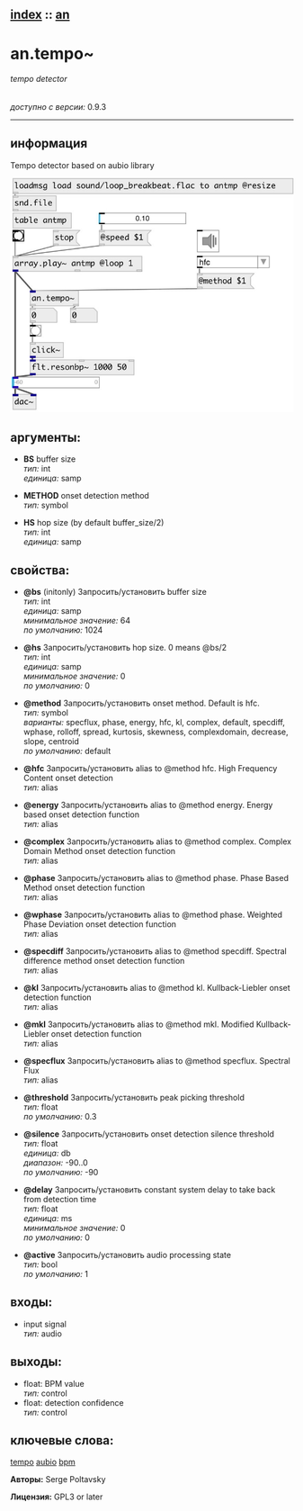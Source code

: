 [index](index.html) :: [an](category_an.html)
---

# an.tempo~

###### tempo detector

*доступно с версии:* 0.9.3

---


## информация
Tempo detector based on aubio library


[![example](../examples/img/an.tempo~.jpg)](../examples/pd/an.tempo~.pd)



## аргументы:

* **BS**
buffer size<br>
_тип:_ int<br>
_единица:_ samp<br>

* **METHOD**
onset detection method<br>
_тип:_ symbol<br>

* **HS**
hop size (by default buffer_size/2)<br>
_тип:_ int<br>
_единица:_ samp<br>





## свойства:

* **@bs** (initonly)
Запросить/установить buffer size<br>
_тип:_ int<br>
_единица:_ samp<br>
_минимальное значение:_ 64<br>
_по умолчанию:_ 1024<br>

* **@hs** 
Запросить/установить hop size. 0 means @bs/2<br>
_тип:_ int<br>
_единица:_ samp<br>
_минимальное значение:_ 0<br>
_по умолчанию:_ 0<br>

* **@method** 
Запросить/установить onset method. Default is hfc.<br>
_тип:_ symbol<br>
_варианты:_ specflux, phase, energy, hfc, kl, complex, default, specdiff, wphase, rolloff, spread, kurtosis, skewness, complexdomain, decrease, slope, centroid<br>
_по умолчанию:_ default<br>

* **@hfc** 
Запросить/установить alias to @method hfc. High Frequency Content onset detection<br>
_тип:_ alias<br>

* **@energy** 
Запросить/установить alias to @method energy. Energy based onset detection function<br>
_тип:_ alias<br>

* **@complex** 
Запросить/установить alias to @method complex. Complex Domain Method onset detection function<br>
_тип:_ alias<br>

* **@phase** 
Запросить/установить alias to @method phase. Phase Based Method onset detection function<br>
_тип:_ alias<br>

* **@wphase** 
Запросить/установить alias to @method phase. Weighted Phase Deviation onset detection function<br>
_тип:_ alias<br>

* **@specdiff** 
Запросить/установить alias to @method specdiff. Spectral difference method onset detection function<br>
_тип:_ alias<br>

* **@kl** 
Запросить/установить alias to @method kl. Kullback-Liebler onset detection function<br>
_тип:_ alias<br>

* **@mkl** 
Запросить/установить alias to @method mkl. Modified Kullback-Liebler onset detection function<br>
_тип:_ alias<br>

* **@specflux** 
Запросить/установить alias to @method specflux. Spectral Flux<br>
_тип:_ alias<br>

* **@threshold** 
Запросить/установить peak picking threshold<br>
_тип:_ float<br>
_по умолчанию:_ 0.3<br>

* **@silence** 
Запросить/установить onset detection silence threshold<br>
_тип:_ float<br>
_единица:_ db<br>
_диапазон:_ -90..0<br>
_по умолчанию:_ -90<br>

* **@delay** 
Запросить/установить constant system delay to take back from detection time<br>
_тип:_ float<br>
_единица:_ ms<br>
_минимальное значение:_ 0<br>
_по умолчанию:_ 0<br>

* **@active** 
Запросить/установить audio processing state<br>
_тип:_ bool<br>
_по умолчанию:_ 1<br>



## входы:

* input signal<br>
_тип:_ audio



## выходы:

* float: BPM value<br>
_тип:_ control
* float: detection confidence<br>
_тип:_ control



## ключевые слова:

[tempo](keywords/tempo.html)
[aubio](keywords/aubio.html)
[bpm](keywords/bpm.html)






**Авторы:** Serge Poltavsky




**Лицензия:** GPL3 or later





